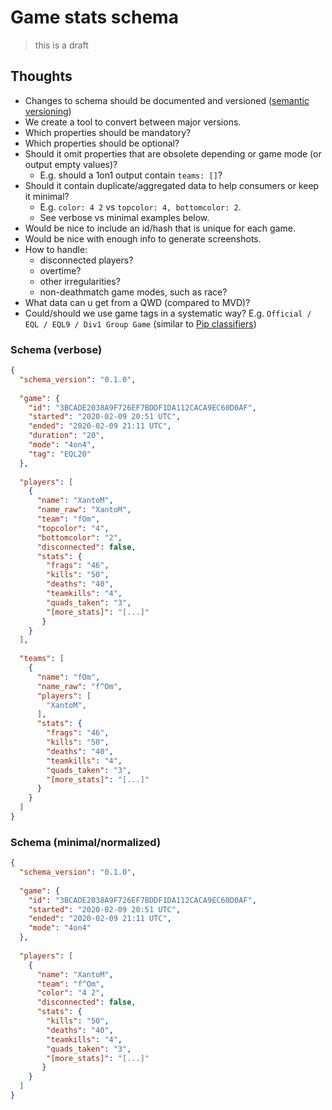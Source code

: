 # Game stats schema
> this is a draft

## Thoughts
* Changes to schema should be documented and versioned ([semantic versioning](https://semver.org/))
* We create a tool to convert between major versions.
* Which properties should be mandatory?
* Which properties should be optional?
* Should it omit properties that are obsolete depending or game mode (or output empty values)?
  * E.g. should a 1on1 output contain `teams: []`?
* Should it contain duplicate/aggregated data to help consumers or keep it minimal?  
  * E.g. `color: 4 2` vs `topcolor: 4, bottomcolor: 2`.
  * See verbose vs minimal examples below.
* Would be nice to include an id/hash that is unique for each game.
* Would be nice with enough info to generate screenshots.
* How to handle:
  * disconnected players?
  * overtime?
  * other irregularities?
  * non-deathmatch game modes, such as race?
* What data can u get from a QWD (compared to MVD)?
* Could/should we use game tags in a systematic way? E.g. `Official / EQL / EQL9 / Div1 Group Game` (similar to [Pip classifiers](https://pypi.org/classifiers/))

### Schema (verbose)
```json
{
  "schema_version": "0.1.0",
  
  "game": {
    "id": "3BCADE2038A9F726EF7BDDF1DA112CACA9EC60D0AF",
    "started": "2020-02-09 20:51 UTC",
    "ended": "2020-02-09 21:11 UTC",
    "duration": "20",
    "mode": "4on4",
    "tag": "EQL20"
  },
  
  "players": [
    {
      "name": "XantoM",
      "name_raw": "XantoM",
      "team": "fOm",
      "topcolor": "4",
      "bottomcolor": "2",
      "disconnected": false,
      "stats": {
        "frags": "46",
        "kills": "50",
        "deaths": "40",
        "teamkills": "4",
        "quads_taken": "3",
        "[more_stats]": "[...]"
       }
    }
  ],
  
  "teams": [
    {
      "name": "fOm",
      "name_raw": "f^Om",
      "players": [
        "XantoM",
      ],
      "stats": {
        "frags": "46",
        "kills": "50",
        "deaths": "40",
        "teamkills": "4",
        "quads_taken": "3",
        "[more_stats]": "[...]"
      }
    }
  ]
}
```

### Schema (minimal/normalized)
```json
{
  "schema_version": "0.1.0",
  
  "game": {
    "id": "3BCADE2038A9F726EF7BDDF1DA112CACA9EC60D0AF",
    "started": "2020-02-09 20:51 UTC",
    "ended": "2020-02-09 21:11 UTC",
    "mode": "4on4"
  },
  
  "players": [
    {
      "name": "XantoM",
      "team": "f^Om",
      "color": "4 2",
      "disconnected": false,
      "stats": {
        "kills": "50",
        "deaths": "40",
        "teamkills": "4",
        "quads_taken": "3",
        "[more_stats]": "[...]"
       }
    }
  ]
}
```
